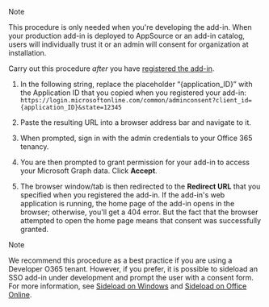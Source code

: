 
> [!NOTE]
> This procedure is only needed when you're developing the add-in. When your production add-in is deployed to AppSource or an add-in catalog, users will individually trust it or an admin will consent for organization at installation.

Carry out this procedure *after* you have [registered the add-in](../develop/register-sso-add-in-aad-v2.md).

1. In the following string, replace the placeholder “{application_ID}” with the Application ID that you copied when you registered your add-in:
    `https://login.microsoftonline.com/common/adminconsent?client_id={application_ID}&state=12345`

1. Paste the resulting URL into a browser address bar and navigate to it.

1. When prompted, sign in with the admin credentials to your Office 365 tenancy.

1. You are then prompted to grant permission for your add-in to access your Microsoft Graph data. Click **Accept**.

1. The browser window/tab is then redirected to the **Redirect URL** that you specified when you registered the add-in. If the add-in's web application is running, the home page of the add-in opens in the browser; otherwise, you'll get a 404 error. But the fact that the browser attempted to open the home page means that consent was successfully granted.

>[!NOTE]
>We recommend this procedure as a best practice if you are using a Developer O365 tenant. However, if you prefer, it is possible to sideload an SSO add-in under development and prompt the user with a consent form. For more information, see [Sideload on Windows](/office/dev/add-ins/testing/create-a-network-shared-folder-catalog-for-task-pane-and-content-add-ins) and [Sideload on Office Online](/office/dev/add-ins/testing/sideload-office-add-ins-for-testing).
